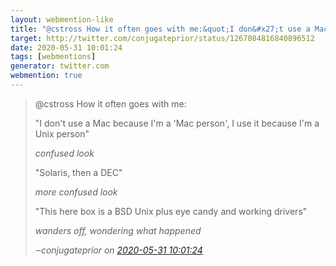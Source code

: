 ```yaml
---
layout: webmention-like
title: "@cstross How it often goes with me:&quot;I don&#x27;t use a Mac because I&#x27;m a &#x27;Mac person&#x27;, I use it because I&#x27;m a Unix person&quot;*confused look*&quot;Solaris, then a DEC&quot;*more confused look*&quot;This here box is a BSD Unix plus eye candy and working drivers&quot;*wanders off, wondering what happened*"
target: http://twitter.com/conjugateprior/status/1267084816840896512
date: 2020-05-31 10:01:24
tags: [webmentions]
generator: twitter.com
webmention: true
---
```




<blockquote class="external-citation">
  <p>
    @cstross How it often goes with me:

&quot;I don&#x27;t use a Mac because I&#x27;m a &#x27;Mac person&#x27;, I use it because I&#x27;m a Unix person&quot;

*confused look*

&quot;Solaris, then a DEC&quot;

*more confused look*

&quot;This here box is a BSD Unix plus eye candy and working drivers&quot;

*wanders off, wondering what happened*
  </p>
  <cite>‒<span class="p-author p-name">conjugateprior</span>
    on
    <a href="http://twitter.com/conjugateprior/status/1267084816840896512" rel="external nofollow" target="_blank">2020-05-31 10:01:24</a>
  </cite>
</blockquote>



